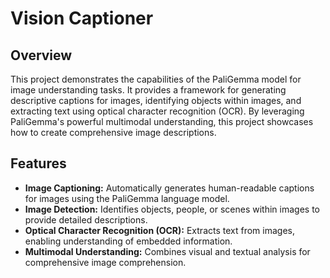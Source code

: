 # Vision Captioner

## Overview

This project demonstrates the capabilities of the PaliGemma model for image understanding tasks. It provides a framework for generating descriptive captions for images, identifying objects within images, and extracting text using optical character recognition (OCR). By leveraging PaliGemma's powerful multimodal understanding, this project showcases how to create comprehensive image descriptions.

## Features

* **Image Captioning:** Automatically generates human-readable captions for images using the PaliGemma language model.
* **Image Detection:** Identifies objects, people, or scenes within images to provide detailed descriptions.
* **Optical Character Recognition (OCR):** Extracts text from images, enabling understanding of embedded information.
* **Multimodal Understanding:** Combines visual and textual analysis for comprehensive image comprehension.
